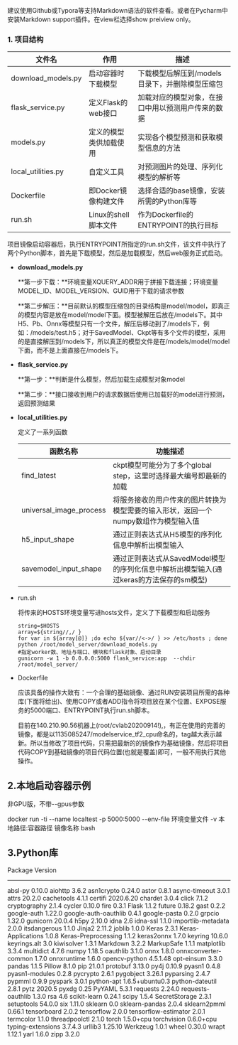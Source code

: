 建议使用Github或Typora等支持Markdown语法的软件查看。或者在Pycharm中安装Markdown support插件。在view栏选择show preiview only。

### 1. 项目结构

| 文件名             | 作用                   | 描述                                               |
| ------------------ | ---------------------- | -------------------------------------------------- |
| download_models.py | 启动容器时下载模型     | 下载模型后解压到/models目录下，并删除模型压缩包    |
| flask_service.py   | 定义Flask的web接口     | 加载对应的模型对象，在接口中用以预测用户传来的数据 |
| models.py          | 定义的模型类供加载使用 | 实现各个模型预测和获取模型信息的方法               |
| local_utilities.py | 自定义工具             | 对预测图片的处理、序列化模型的解析等               |
| Dockerfile         | 即Docker镜像构建文件   | 选择合适的base镜像，安装所需的Python库等           |
| run.sh             | Linux的shell脚本文件   | 作为Dockerfile的ENTRYPOINT的执行目标               |

项目镜像启动容器后，执行ENTRYPOINT所指定的run.sh文件，该文件中执行了两个Python脚本，首先是下载模型，然后是加载模型，然后web服务正式启动。

- **download_models.py**

  **第一步下载：**环境变量XQUERY_ADDR用于拼接下载连接；环境变量MODEL_ID、MODEL_VERSION、GUID用于下载的请求参数

  **第二步解压：**目前默认的模型压缩包的目录结构是model/model，即真正的模型内容是放在model/model下面。模型被解压后放在/models下。其中H5、Pb、Onnx等模型只有一个文件，解压后移动到了/models下，例如：/models/test.h5；对于SavedModel、Ckpt等有多个文件的模型，采用的是直接解压到/models下，所以真正的模型文件是在/models/model/model下面，而不是上面直接在/models下。

- **flask_service.py**

  **第一步：**判断是什么模型，然后加载生成模型对象model

  **第二步：**接口接收到用户的请求数据后使用已加载好的model进行预测，返回预测结果

- **local_utilities.py**

  定义了一系列函数

  | 函数名称                | 功能描述                                                     |
  | ----------------------- | ------------------------------------------------------------ |
  | find_latest             | ckpt模型可能分为了多个global step，这里时选择最大编号即最新的加载 |
  | universal_image_process | 将服务接收的用户传来的图片转换为模型需要的输入形状，返回一个numpy数组作为模型输入值 |
  | h5_input_shape          | 通过正则表达式从H5模型的序列化信息中解析出模型输入           |
  | savemodel_input_shape   | 通过正则表达式从SavedModel模型的序列化信息中解析出模型输入(通过keras的方法保存的sm模型) |

- run.sh

  将传来的HOSTS环境变量写进hosts文件，定义了下载模型和启动服务

  

  ```
  string=$HOSTS
  array=${string//,/ }
  for var in ${array[@]} ;do echo ${var//<->/ } >> /etc/hosts ; done
  python /root/model_server/download_models.py
  #指定worker数、地址与端口、模块和flask对象、启动目录
  gunicorn -w 1 -b 0.0.0.0:5000 flask_service:app  --chdir /root/model_server/
  ```

- Dockerfile

  应该具备的操作大致有：一个合理的基础镜像、通过RUN安装项目所需的各种库(下面将给出)、使用COPY或者ADD指令将项目放在某个位置、EXPOSE服务的5000端口、ENTRYPOINT执行run.sh脚本。

  目前在140.210.90.56机器上(root/cvlab20200914!),，有正在使用的完善的镜像，都是以1135085247/modelservice_tf2_cpu命名的，tag越大表示越新。所以当修改了项目代码，只需把最新的的镜像作为基础镜像，然后将项目代码COPY到基础镜像的项目代码位置(也就是覆盖)即可，一般不用执行其他操作。

## **2.本地启动容器示例**

非GPU版，不带--gpus参数

docker run -ti --name localtest -p 5000:5000 --env-file 环境变量文件 -v 本地路径:容器路径  镜像名称  bash

## 3.Python库

Package              Version
-------------------- ---------------
absl-py              0.10.0
aiohttp              3.6.2
asn1crypto           0.24.0
astor                0.8.1
async-timeout        3.0.1
attrs                20.2.0
cachetools           4.1.1
certifi              2020.6.20
chardet              3.0.4
click                7.1.2
cryptography         2.1.4
cycler               0.10.0
fire                 0.3.1
Flask                1.1.2
future               0.18.2
gast                 0.2.2
google-auth          1.22.0
google-auth-oauthlib 0.4.1
google-pasta         0.2.0
grpcio               1.32.0
gunicorn             20.0.4
h5py                 2.10.0
idna                 2.6
idna-ssl             1.1.0
importlib-metadata   2.0.0
itsdangerous         1.1.0
Jinja2               2.11.2
joblib               1.0.0
Keras                2.3.1
Keras-Applications   1.0.8
Keras-Preprocessing  1.1.2
keras2onnx           1.7.0
keyring              10.6.0
keyrings.alt         3.0
kiwisolver           1.3.1
Markdown             3.2.2
MarkupSafe           1.1.1
matplotlib           3.3.4
multidict            4.7.6
numpy                1.18.5
oauthlib             3.1.0
onnx                 1.8.0
onnxconverter-common 1.7.0
onnxruntime          1.6.0
opencv-python        4.5.1.48
opt-einsum           3.3.0
pandas               1.1.5
Pillow               8.1.0
pip                  21.0.1
protobuf             3.13.0
py4j                 0.10.9
pyasn1               0.4.8
pyasn1-modules       0.2.8
pycrypto             2.6.1
pygobject            3.26.1
pyparsing            2.4.7
pypmml               0.9.9
pyspark              3.0.1
python-apt           1.6.5+ubuntu0.3
python-dateutil      2.8.1
pytz                 2020.5
pyxdg                0.25
PyYAML               5.3.1
requests             2.24.0
requests-oauthlib    1.3.0
rsa                  4.6
scikit-learn         0.24.1
scipy                1.5.4
SecretStorage        2.3.1
setuptools           54.0.0
six                  1.11.0
sklearn              0.0
sklearn-pandas       2.0.4
sklearn2pmml         0.66.1
tensorboard          2.0.2
tensorflow           2.0.0
tensorflow-estimator 2.0.1
termcolor            1.1.0
threadpoolctl        2.1.0
torch                1.5.0+cpu
torchvision          0.6.0+cpu
typing-extensions    3.7.4.3
urllib3              1.25.10
Werkzeug             1.0.1
wheel                0.30.0
wrapt                1.12.1
yarl                 1.6.0
zipp                 3.2.0